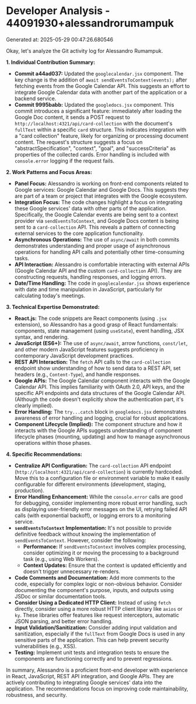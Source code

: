 # Developer Analysis - 44091930+alessandrorumampuk
Generated at: 2025-05-29 00:47:26.680546

Okay, let's analyze the Git activity log for Alessandro Rumampuk.

**1. Individual Contribution Summary:**

*   **Commit a44ad037:**  Updated the `googlecalendar.jsx` component.  The key change is the addition of `await sendEventsToContext(events);` after fetching events from the Google Calendar API. This suggests an effort to integrate Google Calendar data with another part of the application or a backend service.
*   **Commit 9995babb:** Updated the `googledocs.jsx` component. This commit introduces a significant feature: immediately after loading the Google Doc content, it sends a POST request to `http://localhost:4321/api/card-collection` with the document's `fullText` within a specific `card` structure. This indicates integration with a "card collection" feature, likely for organizing or processing document content. The request's structure suggests a focus on "abstractSpecification", "context", "goal", and "successCriteria" as properties of the collected cards. Error handling is included with `console.error` logging if the request fails.

**2. Work Patterns and Focus Areas:**

*   **Panel Focus:** Alessandro is working on front-end components related to Google services: Google Calendar and Google Docs. This suggests they are part of a team or project that integrates with the Google ecosystem.
*   **Integration Focus:** The code changes highlight a focus on integrating these Google services' data with other parts of the application. Specifically, the Google Calendar events are being sent to a context provider via `sendEventsToContext`, and Google Docs content is being sent to a `card-collection` API. This reveals a pattern of connecting external services to the core application functionality.
*   **Asynchronous Operations:**  The use of `async/await` in both commits demonstrates understanding and proper usage of asynchronous operations for handling API calls and potentially other time-consuming tasks.
*   **API Interaction:** Alessandro is comfortable interacting with external APIs (Google Calendar API and the custom `card-collection` API).  They are constructing requests, handling responses, and logging errors.
*   **Date/Time Handling:** The code in `googlecalendar.jsx` shows experience with date and time manipulation in JavaScript, particularly for calculating today's meetings.

**3. Technical Expertise Demonstrated:**

*   **React.js:** The code snippets are React components (using `.jsx` extension), so Alessandro has a good grasp of React fundamentals: components, state management (using `useState`), event handling, JSX syntax, and rendering.
*   **JavaScript (ES6+):**  The use of `async/await`, arrow functions, `const/let`, and other modern JavaScript features suggests proficiency in contemporary JavaScript development practices.
*   **REST API Interaction:**  The `fetch` API calls to the `card-collection` endpoint show understanding of how to send data to a REST API, set headers (e.g., `Content-Type`), and handle responses.
*   **Google APIs:**  The Google Calendar component interacts with the Google Calendar API.  This implies familiarity with OAuth 2.0, API keys, and the specific API endpoints and data structures of the Google Calendar API.  (Although the code doesn't explicitly show the authentication part, it's clearly implied).
*   **Error Handling:**  The `try...catch` block in `googledocs.jsx` demonstrates awareness of error handling and logging, crucial for robust applications.
*   **Component Lifecycle (Implied):** The component structure and how it interacts with the Google APIs suggests understanding of component lifecycle phases (mounting, updating) and how to manage asynchronous operations within those phases.

**4. Specific Recommendations:**

*   **Centralize API Configuration:** The `card-collection` API endpoint (`http://localhost:4321/api/card-collection`) is currently hardcoded.  Move this to a configuration file or environment variable to make it easily configurable for different environments (development, staging, production).
*   **Error Handling Enhancement:** While the `console.error` calls are good for debugging, consider implementing more robust error handling, such as displaying user-friendly error messages on the UI, retrying failed API calls (with exponential backoff), or logging errors to a monitoring service.
*   **`sendEventsToContext` Implementation:**  It's not possible to provide definitive feedback without knowing the implementation of `sendEventsToContext`.  However, consider the following:
    *   **Performance:** If `sendEventsToContext` involves complex processing, consider optimizing it or moving the processing to a background task (e.g., using Web Workers).
    *   **Context Updates:** Ensure that the context is updated efficiently and doesn't trigger unnecessary re-renders.
*   **Code Comments and Documentation:** Add more comments to the code, especially for complex logic or non-obvious behavior. Consider documenting the component's purpose, inputs, and outputs using JSDoc or similar documentation tools.
*   **Consider Using a Dedicated HTTP Client:** Instead of using `fetch` directly, consider using a more robust HTTP client library like `axios` or `ky`. These libraries offer features like request interceptors, automatic JSON parsing, and better error handling.
*   **Input Validation/Sanitization:**  Consider adding input validation and sanitization, especially if the `fullText` from Google Docs is used in any sensitive parts of the application.  This can help prevent security vulnerabilities (e.g., XSS).
*   **Testing:**  Implement unit tests and integration tests to ensure the components are functioning correctly and to prevent regressions.

In summary, Alessandro is a proficient front-end developer with experience in React, JavaScript, REST API integration, and Google APIs. They are actively contributing to integrating Google services' data into the application. The recommendations focus on improving code maintainability, robustness, and security.
